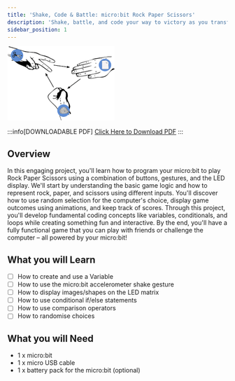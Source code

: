 ```yaml
---
title: 'Shake, Code & Battle: micro:bit Rock Paper Scissors'
description: 'Shake, battle, and code your way to victory as you transform your micro:bit into the ultimate Rock Paper Scissors champion that fits right in your pocket!'
sidebar_position: 1
---
```


![Rock Paper Scissors cover](./img/RockPaperScissors.png)

:::info[DOWNLOADABLE PDF]
[Click Here to Download PDF](./RockPaperScissors.pdf)
:::

## Overview

In this engaging project, you'll learn how to program your micro:bit to play Rock Paper Scissors using a combination of buttons, gestures, and the LED display. We'll start by understanding the basic game logic and how to represent rock, paper, and scissors using different inputs. You'll discover how to use random selection for the computer's choice, display game outcomes using animations, and keep track of scores. Through this project, you'll develop fundamental coding concepts like variables, conditionals, and loops while creating something fun and interactive. By the end, you'll have a fully functional game that you can play with friends or challenge the computer – all powered by your micro:bit!

## What you will Learn

- [ ] How to create and use a Variable
- [ ] How to use the micro:bit accelerometer shake gesture
- [ ] How to display images/shapes on the LED matrix
- [ ] How to use conditional if/else statements
- [ ] How to use comparison operators
- [ ] How to randomise choices

## What you will Need

- 1 x micro:bit
- 1 x micro USB cable
- 1 x battery pack for the micro:bit (optional)